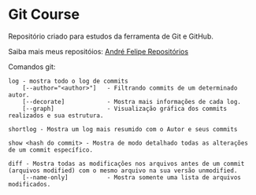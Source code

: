 # Git Course

Repositório criado para estudos da ferramenta de Git e GitHub.

Saiba mais meus repositóios: [André Felipe Repositórios](https://github.com/AndreFelipeCL/) 

Comandos git:

    log - mostra todo o log de commits
        [--author="<author>"]   - Filtrando commits de um determinado autor.
        [--decorate]            - Mostra mais informações de cada log.
        [--graph]               - Visualização gráfica dos commits realizados e sua estrutura.

    shortlog - Mostra um log mais resumido com o Autor e seus commits

    show <hash do commit> - Mostra de modo detalhado todas as alterações de um commit específico.

    diff - Mostra todas as modificações nos arquivos antes de um commit (arquivos modified) com o mesmo arquivo na sua versão unmodified.
        [--name-only]           - Mostra somente uma lista de arquivos modificados.